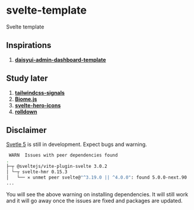 # svelte-template

Svelte template

## Inspirations

1. [**daisyui-admin-dashboard-template**](https://github.com/robbins23/daisyui-admin-dashboard-template)

## Study later

1. [**tailwindcss-signals**](https://github.com/brandonmcconnell/tailwindcss-signals)
1. [**Biome.js**](https://biomejs.dev/)
1. [**svelte-hero-icons**](https://www.npmjs.com/package/svelte-hero-icons)
1. [**rolldown**](https://rolldown.rs/)

## Disclaimer

[Svetle 5](https://svelte-5-preview.vercel.app/docs/introduction) is still in development. Expect bugs and warning.

```bash
 WARN  Issues with peer dependencies found
.
├─┬ @sveltejs/vite-plugin-svelte 3.0.2
│ └─┬ svelte-hmr 0.15.3
│   └── ✕ unmet peer svelte@"^3.19.0 || ^4.0.0": found 5.0.0-next.90
...
```

You will see the above warning on installing dependencies. It will still work and it will go away once the issues are fixed and packages are updated.